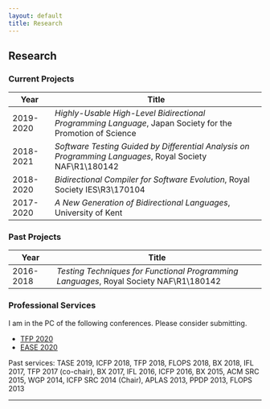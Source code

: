 ```yaml
---
layout: default
title: Research
---
```


## Research

### Current Projects
Year | Title 
---|-----------
2019-2020 | *Highly-Usable High-Level Bidirectional Programming Language*, Japan Society for the Promotion of Science 2018-2021 | *Software Testing Guided by Differential Analysis on Programming Languages*, Royal Society NAF\R1\180142 
2018-2020 | *Bidirectional Compiler for Software Evolution*, Royal Society IES\R3\170104
2017-2020 | *A New Generation of Bidirectional Languages*, University of Kent

### Past Projects
Year | Title 
---|-----------
2016-2018 | *Testing Techniques for Functional Programming Languages*, Royal Society NAF\R1\180142 

### Professional Services

I am in the PC of the following conferences. Please consider submitting. 

* [TFP 2020](http://www.cse.chalmers.se/~rjmh/tfp/)
* [EASE 2020](https://www.ntnu.edu/ease2020)

Past services: TASE 2019, ICFP 2018, TFP 2018, FLOPS 2018, BX 2018, IFL 2017, TFP 2017 (co-chair), BX 2017, IFL 2016, ICFP 2016, BX 2015, ACM SRC 2015, WGP 2014, ICFP SRC 2014 (Chair), APLAS 2013, PPDP 2013, FLOPS 2013


---
